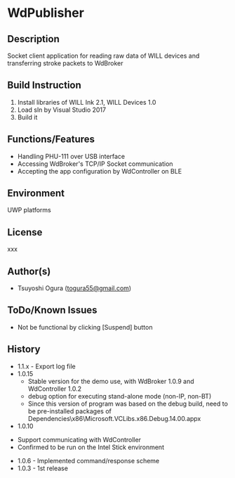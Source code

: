 # WdPublisher
## Description
Socket client application for reading raw data of WILL devices and transferring stroke packets to WdBroker  
## Build Instruction
1. Install libraries of WILL Ink 2.1, WILL Devices 1.0
2. Load sln by Visual Studio 2017   
3. Build it   
## Functions/Features
- Handling PHU-111 over USB interface  
- Accessing WdBroker's TCP/IP Socket communication
- Accepting the app configuration by WdController on BLE
## Environment
UWP platforms  
## License
xxx  
## Author(s)
* Tsuyoshi Ogura (togura55@gmail.com)  
## ToDo/Known Issues
*   Not be functional by clicking [Suspend] button  
## History
* 1.1.x - Export log file
* 1.0.15
  - Stable version for the demo use, with WdBroker 1.0.9 and WdController 1.0.2
  - debug option for executing stand-alone mode (non-IP, non-BT)
  - Since this version of program was based on the debug build, need to be pre-installed packages of Dependencies\x86\Microsoft.VCLibs.x86.Debug.14.00.appx
* 1.0.10 
 - Support communicating with WdController
 - Confirmed to be run on the Intel Stick environment
* 1.0.6 - Implemented command/response scheme
* 1.0.3 - 1st release
